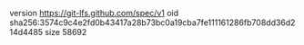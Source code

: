 version https://git-lfs.github.com/spec/v1
oid sha256:3574c9c4e2fd0b43417a28b73bc0a19cba7fe111161286fb708dd36d214d4485
size 58692
